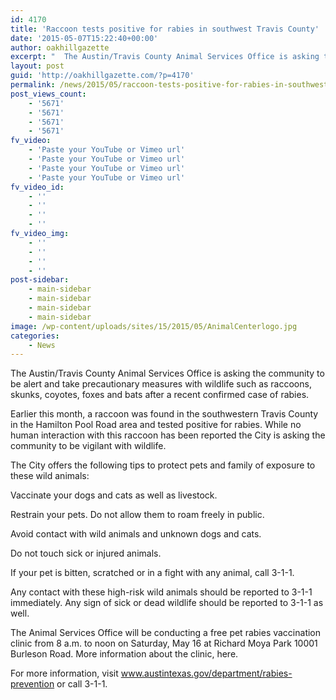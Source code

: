 ```yaml
---
id: 4170
title: 'Raccoon tests positive for rabies in southwest Travis County'
date: '2015-05-07T15:22:40+00:00'
author: oakhillgazette
excerpt: "  The Austin/Travis County Animal Services Office is asking the community to be alert and take precautionary measures with wildlife such as raccoons, skunks, coyotes, foxes and bats after a recent confirmed case of rabies.\n\nEarlier this month, a raccoon was found in the southwestern Travis County in the Hamilton Pool Road area and tested positive for rabies. While no human interaction with this raccoon has been reported the City is asking the community to be vigilant with wildlife."
layout: post
guid: 'http://oakhillgazette.com/?p=4170'
permalink: /news/2015/05/raccoon-tests-positive-for-rabies-in-southwest-travis-county/
post_views_count:
    - '5671'
    - '5671'
    - '5671'
    - '5671'
fv_video:
    - 'Paste your YouTube or Vimeo url'
    - 'Paste your YouTube or Vimeo url'
    - 'Paste your YouTube or Vimeo url'
    - 'Paste your YouTube or Vimeo url'
fv_video_id:
    - ''
    - ''
    - ''
    - ''
fv_video_img:
    - ''
    - ''
    - ''
    - ''
post-sidebar:
    - main-sidebar
    - main-sidebar
    - main-sidebar
    - main-sidebar
image: /wp-content/uploads/sites/15/2015/05/AnimalCenterlogo.jpg
categories:
    - News
---
```


The Austin/Travis County Animal Services Office is asking the community to be alert and take precautionary measures with wildlife such as raccoons, skunks, coyotes, foxes and bats after a recent confirmed case of rabies.

Earlier this month, a raccoon was found in the southwestern Travis County in the Hamilton Pool Road area and tested positive for rabies. While no human interaction with this raccoon has been reported the City is asking the community to be vigilant with wildlife.

The City offers the following tips to protect pets and family of exposure to these wild animals:

Vaccinate your dogs and cats as well as livestock.

Restrain your pets. Do not allow them to roam freely in public.

Avoid contact with wild animals and unknown dogs and cats.

Do not touch sick or injured animals.

If your pet is bitten, scratched or in a fight with any animal, call 3-1-1.

Any contact with these high-risk wild animals should be reported to 3-1-1 immediately. Any sign of sick or dead wildlife should be reported to 3-1-1 as well.

The Animal Services Office will be conducting a free pet rabies vaccination clinic from 8 a.m. to noon on Saturday, May 16 at Richard Moya Park 10001 Burleson Road. More information about the clinic, here.

For more information, visit www.austintexas.gov/department/rabies-prevention or call 3-1-1.